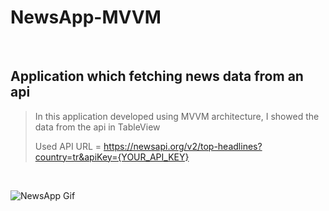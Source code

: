 # NewsApp-MVVM

&nbsp;

## Application which fetching news data from an api

> In this application developed using MVVM architecture, I showed the data from the api in TableView
> 
> Used API URL = https://newsapi.org/v2/top-headlines?country=tr&apiKey={YOUR_API_KEY}

&nbsp;

![NewsApp Gif](/NewsApp.gif)
